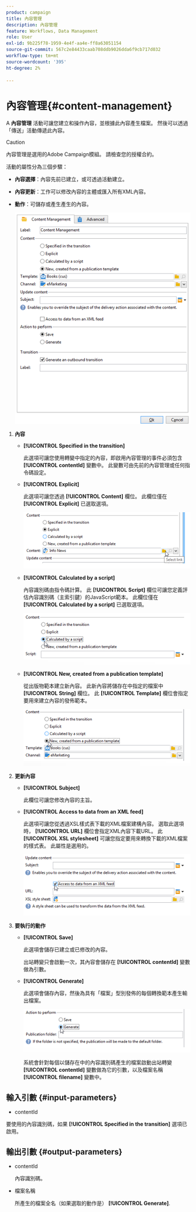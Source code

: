 ```yaml
---
product: campaign
title: 內容管理
description: 內容管理
feature: Workflows, Data Management
role: User
exl-id: 9b225f78-1959-4e4f-aa4e-ff8a63051154
source-git-commit: 567c2e84433caab708ddb9026dda6f9cb717d032
workflow-type: tm+mt
source-wordcount: '395'
ht-degree: 2%

---
```


# 內容管理{#content-management}

A **內容管理** 活動可讓您建立和操作內容，並根據此內容產生檔案。 然後可以透過「傳送」活動傳遞此內容。

>[!CAUTION]
>
>內容管理是選用的Adobe Campaign模組。 請檢查您的授權合約。

活動的屬性分為三個步驟：

* **內容選擇**：內容先前已建立，或可透過活動建立。
* **內容更新**：工作可以修改內容的主體或匯入所有XML內容。
* **動作**：可儲存或產生產生的內容。

  ![](assets/content_mgmt_edit.png)

1. **內容**

   * **[!UICONTROL Specified in the transition]**

     此選項可讓您使用轉變中指定的內容，即啟用內容管理的事件必須包含 **[!UICONTROL contentId]** 變數中。 此變數可由先前的內容管理或任何指令碼設定。

   * **[!UICONTROL Explicit]**

     此選項可讓您透過 **[!UICONTROL Content]** 欄位。 此欄位僅在 **[!UICONTROL Explicit]** 已選取選項。

     ![](assets/content_mgmt_explicit.png)

   * **[!UICONTROL Calculated by a script]**

     內容識別碼由指令碼計算。 此 **[!UICONTROL Script]** 欄位可讓您定義評估內容識別碼（主索引鍵）的JavaScript範本。 此欄位僅在 **[!UICONTROL Calculated by a script]** 已選取選項。

     ![](assets/content_mgmt_script.png)

   * **[!UICONTROL New, created from a publication template]**

     從出版物範本建立新內容。 此新內容將儲存在中指定的檔案中 **[!UICONTROL String]** 欄位。 此 **[!UICONTROL Template]** 欄位會指定要用來建立內容的發佈範本。

     ![](assets/content_mgmt_new.png)

1. **更新內容**

   * **[!UICONTROL Subject]**

     此欄位可讓您修改內容的主旨。

   * **[!UICONTROL Access to data from an XML feed]**

     此選項可讓您從透過XSL樣式表下載的XML檔案建構內容。 選取此選項時， **[!UICONTROL URL]** 欄位會指定XML內容下載URL。 此 **[!UICONTROL XSL stylesheet]** 可讓您指定要用來轉換下載的XML檔案的樣式表。 此屬性是選用的。

     ![](assets/content_mgmt_xmlcontent.png)

1. **要執行的動作**

   * **[!UICONTROL Save]**

     此選項會儲存已建立或已修改的內容。

     出站轉變只會啟動一次，其內容會儲存在 **[!UICONTROL contentId]** 變數做為引數。

   * **[!UICONTROL Generate]**

     此選項會儲存內容，然後為具有「檔案」型別發佈的每個轉換範本產生輸出檔案。

     ![](assets/content_mgmt_generate.png)

     系統會針對每個以儲存在中的內容識別碼產生的檔案啟動出站轉變 **[!UICONTROL contentId]** 變數做為它的引數，以及檔案名稱 **[!UICONTROL filename]** 變數中。

## 輸入引數 {#input-parameters}

* contentId

要使用的內容識別碼，如果 **[!UICONTROL Specified in the transition]** 選項已啟用。

## 輸出引數 {#output-parameters}

* contentId

  內容識別碼。

* 檔案名稱

  所產生的檔案全名（如果選取的動作是） **[!UICONTROL Generate]**.
